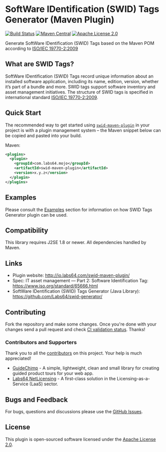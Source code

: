 # SoftWare IDentification (SWID) Tags Generator (Maven Plugin)

[![Build Status](https://travis-ci.org/Labs64/swid-maven-plugin.svg)](https://travis-ci.org/Labs64/swid-maven-plugin)
[![Maven Central](https://maven-badges.herokuapp.com/maven-central/com.labs64.mojo/swid-maven-plugin/badge.svg?style=flat)](https://maven-badges.herokuapp.com/maven-central/com.labs64.mojo/swid-maven-plugin)
[![Apache License 2.0](https://img.shields.io/badge/License-Apache%202.0-blue.svg)](https://github.com/Labs64/swid-maven-plugin/blob/master/LICENSE)


Generate SoftWare IDentification (SWID) Tags based on the Maven POM according to [ISO/IEC 19770-2:2009](http://www.iso.org/iso/home/store/catalogue_tc/catalogue_detail.htm?csnumber=53670)

## What are SWID Tags?

SoftWare IDentification (SWID) Tags record unique information about an installed software application, including its name, edition, version, whether it’s part of a bundle and more. SWID tags support software inventory and asset management initiatives. The structure of SWID tags is specified in international standard [ISO/IEC 19770-2:2009](http://www.iso.org/iso/home/store/catalogue_tc/catalogue_detail.htm?csnumber=53670).

## Quick Start

The recommended way to get started using [`swid-maven-plugin`](https://maven-badges.herokuapp.com/maven-central/com.labs64.mojo/swid-maven-plugin) in your project is with a plugin management system – the Maven snippet below can be copied and pasted into your build.

Maven:
```xml
<plugins>
  <plugin>
    <groupId>com.labs64.mojo</groupId>
    <artifactId>swid-maven-plugin</artifactId>
    <version>x.y.z</version>
  </plugin>
</plugins>
```

## Examples

Please consult the [Examples](http://io.labs64.com/swid-maven-plugin/) section for information on how SWID Tags Generator plugin can be used.

## Compatibility

This library requires J2SE 1.8 or newer. All dependencies handled by Maven.

## Links
- Plugin website: http://io.labs64.com/swid-maven-plugin/
- Spec: IT asset management — Part 2: Software Identification Tag: https://www.iso.org/standard/65666.html
- SoftWare IDentification (SWID) Tags Generator (Java Library): https://github.com/Labs64/swid-generator/

## Contributing

Fork the repository and make some changes. Once you're done with your changes send a pull request and check [CI validation status](https://github.com/Labs64/swid-maven-plugin).
Thanks!

### Contributors and Supporters

Thank you to all the [contributors](https://github.com/Labs64/swid-maven-plugin/graphs/contributors) on this project. Your help is much appreciated!

- [GuideChimp](https://github.com/Labs64/GuideChimp) - A simple, lightweight, clean and small library for creating guided product tours for your web app.
- [Labs64 NetLicensing](https://netlicensing.io) - A first-class solution in the Licensing-as-a-Service (LaaS) sector.

## Bugs and Feedback

For bugs, questions and discussions please use the [GitHub Issues](https://github.com/Labs64/swid-maven-plugin/issues).

## License

This plugin is open-sourced software licensed under the [Apache License 2.0](LICENSE).
